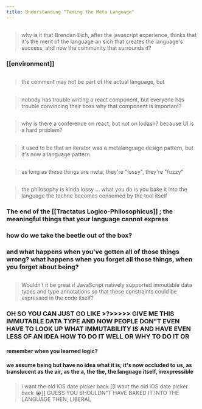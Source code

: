```yaml
---
title: Understanding "Taming the Meta Language"
---
```


##
> why is it that Brendan Eich, after the javascript experience, thinks that it's the merit of the language an sich that creates the language's success, and now the community that surrounds it?
### [[environment]]
## 
> the comment may not be part of the actual language, but
##
> nobody has trouble writing a react component, but everyone has trouble convincing their boss why that component is important?
##
> why is there a conference on react, but not on lodash?
> because UI is a hard problem?
##
> it used to be that an iterator was a metalanguage design pattern, but it's now a language pattern
##
> as long as these things are meta, they're "lossy", they're "fuzzy"
##
> the philosophy is kinda lossy ... what you do is you bake it into the language
the techne becomes consumed by the tool itself
### The end of the [[Tractatus Logico-Philosophicus]] ; the meaningful things that your language cannot express
### how do we take the beetle out of the box?
### and what happens when you've gotten all of those things wrong? what happens when you forget all those things, when you forget about being?
##
> Wouldn’t it be great if JavaScript natively supported immutable data types and type annotations so that these constraints could be expressed in the code itself?
### OH SO YOU CAN JUST GO LIKE >?>>>>> GIVE ME THIS IMMUTABLE DATA TYPE AND NOW PEOPLE DON"T EVEN HAVE TO LOOK UP WHAT IMMUTABILITY IS AND HAVE EVEN LESS OF AN IDEA HOW TO DO IT WELL OR WHY TO DO IT OR
#### remember when you learned logic?
#### we assume being but have no idea what it is; it's now occluded to us, as translucent as the air, as the a, the the, the language itself, inexpressible
### 
> i want the old iOS date picker back [[I want the old iOS date picker back 😭]] 
GUESS YOU SHOULDN"T HAVE BAKED IT INTO THE LANGUAGE THEN, LIBERAL
